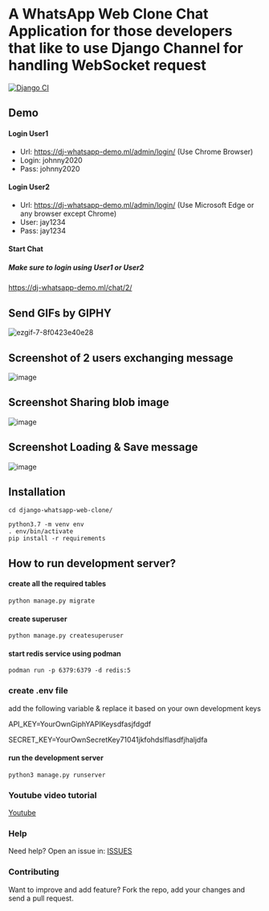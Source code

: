 # A WhatsApp Web Clone Chat Application for those developers that like to use Django Channel for handling WebSocket request

[![Django CI](https://github.com/codingelle/django-whatsapp-web-clone/actions/workflows/django.yml/badge.svg)](https://github.com/codingelle/django-whatsapp-web-clone/actions/workflows/django.yml)

## Demo

#### Login User1 
* Url: https://dj-whatsapp-demo.ml/admin/login/ (Use Chrome Browser)
* Login: johnny2020
* Pass: johnny2020

#### Login User2 
* Url: https://dj-whatsapp-demo.ml/admin/login/ (Use Microsoft Edge or any browser except Chrome)
* User: jay1234
* Pass: jay1234

#### Start Chat
##### Make sure to login using User1 or User2
https://dj-whatsapp-demo.ml/chat/2/



## Send GIFs by GIPHY

![ezgif-7-8f0423e40e28](https://user-images.githubusercontent.com/3206118/141478058-df2f4ebb-f7f1-4666-b084-a14bcb98634e.gif)


## Screenshot of 2 users exchanging message

![image](https://user-images.githubusercontent.com/3206118/91178093-3e144000-e717-11ea-9e3b-ef16b0c40ef0.png)


## Screenshot Sharing blob image
![image](https://user-images.githubusercontent.com/3206118/93725153-66407300-fbdf-11ea-9c6e-be0ddaab869d.png)


## Screenshot Loading & Save message
![image](https://user-images.githubusercontent.com/3206118/97063435-4df2b800-15d2-11eb-9ea9-abedad56a493.png)



## Installation
```
cd django-whatsapp-web-clone/

python3.7 -m venv env
. env/bin/activate
pip install -r requirements

```

## How to run development server?

#### create all the required tables
```
python manage.py migrate
```

#### create superuser
```
python manage.py createsuperuser
```

#### start redis service using podman
```
podman run -p 6379:6379 -d redis:5
```

### create .env file 

add the following variable & replace it based on your own development keys

API_KEY=YourOwnGiphYAPIKeysdfasjfdgdf

SECRET_KEY=YourOwnSecretKey71041jkfohdslflasdfjhaljdfa


#### run the development server
```
python3 manage.py runserver
```

### Youtube video tutorial

[Youtube](youtu.be/zv7ra-xw1mu)


### Help

Need help? Open an issue in: [ISSUES](https://github.com/josnin/django-whatsapp-web-clone/issues)


### Contributing
Want to improve and add feature? Fork the repo, add your changes and send a pull request.


